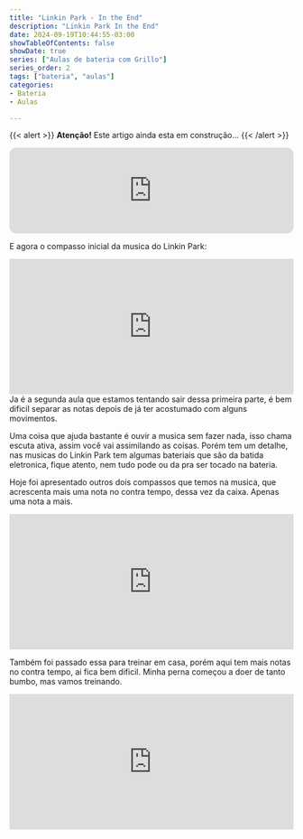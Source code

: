 ```yaml
---
title: "Linkin Park - In the End"
description: "Linkin Park In the End"
date: 2024-09-19T10:44:55-03:00
showTableOfContents: false
showDate: true
series: ["Aulas de bateria com Grillo"]
series_order: 2
tags: ["bateria", "aulas"]
categories:
- Bateria
- Aulas

---
```


{{< alert >}}
**Atenção!** Este artigo ainda esta em construção...
{{< /alert >}}
</br>
<iframe style="border-radius:12px" src="https://open.spotify.com/embed/track/60a0Rd6pjrkxjPbaKzXjfq?utm_source=generator" width="100%" height="152" frameBorder="0" allowfullscreen="" allow="autoplay; clipboard-write; encrypted-media; fullscreen; picture-in-picture" loading="lazy"></iframe>

E agora o compasso inicial da musica do Linkin Park:
<iframe width="100%" height="240" src="https://guisso.dev/GrooveScribe/GrooveEmbed.html?TimeSig=4/4&Div=16&Tempo=80&Measures=1&H=|x-x-x-x-x-x-x-x-|&S=|----O-------O---|&K=|o--o------o-----|" frameborder="0" ></iframe>	
Ja é a segunda aula que estamos tentando sair dessa primeira parte, é bem dificil separar as notas depois de já ter acostumado com alguns movimentos.

Uma coisa que ajuda bastante é ouvir a musica sem fazer nada, isso chama escuta ativa, assim você vai assimilando as coisas. Porém tem um detalhe, nas musicas do Linkin Park tem algumas bateriais que são da batida eletronica, fique atento, nem tudo pode ou da pra ser tocado na bateria.

Hoje foi apresentado outros dois compassos que temos na musica, que acrescenta mais uma nota no contra tempo, dessa vez da caixa. Apenas uma nota a mais.

<iframe width="100%" height="240" src="https://guisso.dev/GrooveScribe/GrooveEmbed.html?TimeSig=4/4&Div=16&Tempo=80&Measures=1&H=|x-x-x-x-x-x-x-x-|&S=|----O--O----O---|&K=|o--o------o-----|" frameborder="0" ></iframe>	

Também foi passado essa para treinar em casa, porém aqui tem mais notas no contra tempo, ai fica bem dificil. Minha perna começou a doer de tanto bumbo, mas vamos treinando.

<iframe width="100%" height="240" src="https://guisso.dev/GrooveScribe/GrooveEmbed.html?TimeSig=4/4&Div=16&Tempo=80&Measures=1&H=|x-x-x-x-x-x-x-x-|&S=|----O-------O---|&K=|o-o--o-----o----|" frameborder="0" ></iframe>
